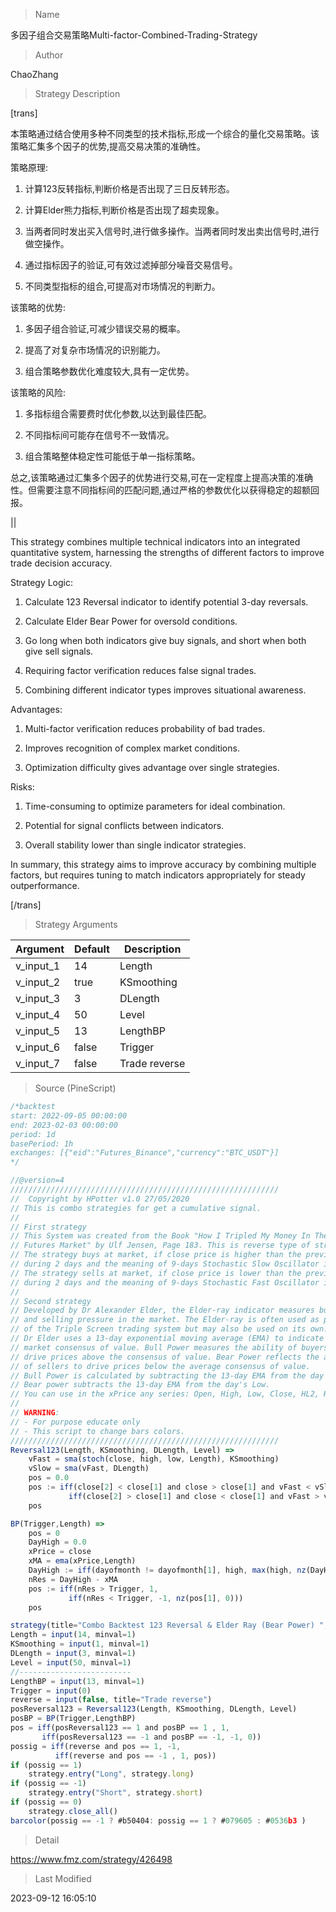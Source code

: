
> Name

多因子组合交易策略Multi-factor-Combined-Trading-Strategy

> Author

ChaoZhang

> Strategy Description

[trans]

本策略通过结合使用多种不同类型的技术指标,形成一个综合的量化交易策略。该策略汇集多个因子的优势,提高交易决策的准确性。

策略原理:

1. 计算123反转指标,判断价格是否出现了三日反转形态。

2. 计算Elder熊力指标,判断价格是否出现了超卖现象。

3. 当两者同时发出买入信号时,进行做多操作。当两者同时发出卖出信号时,进行做空操作。

4. 通过指标因子的验证,可有效过滤掉部分噪音交易信号。

5. 不同类型指标的组合,可提高对市场情况的判断力。

该策略的优势:

1. 多因子组合验证,可减少错误交易的概率。

2. 提高了对复杂市场情况的识别能力。

3. 组合策略参数优化难度较大,具有一定优势。

该策略的风险:

1. 多指标组合需要费时优化参数,以达到最佳匹配。

2. 不同指标间可能存在信号不一致情况。

3. 组合策略整体稳定性可能低于单一指标策略。

总之,该策略通过汇集多个因子的优势进行交易,可在一定程度上提高决策的准确性。但需要注意不同指标间的匹配问题,通过严格的参数优化以获得稳定的超额回报。

||

This strategy combines multiple technical indicators into an integrated quantitative system, harnessing the strengths of different factors to improve trade decision accuracy.

Strategy Logic: 

1. Calculate 123 Reversal indicator to identify potential 3-day reversals.

2. Calculate Elder Bear Power for oversold conditions.

3. Go long when both indicators give buy signals, and short when both give sell signals.

4. Requiring factor verification reduces false signal trades.

5. Combining different indicator types improves situational awareness.

Advantages:

1. Multi-factor verification reduces probability of bad trades.

2. Improves recognition of complex market conditions.

3. Optimization difficulty gives advantage over single strategies.

Risks:

1. Time-consuming to optimize parameters for ideal combination.

2. Potential for signal conflicts between indicators.

3. Overall stability lower than single indicator strategies.

In summary, this strategy aims to improve accuracy by combining multiple factors, but requires tuning to match indicators appropriately for steady outperformance.

[/trans]

> Strategy Arguments



|Argument|Default|Description|
|----|----|----|
|v_input_1|14|Length|
|v_input_2|true|KSmoothing|
|v_input_3|3|DLength|
|v_input_4|50|Level|
|v_input_5|13|LengthBP|
|v_input_6|false|Trigger|
|v_input_7|false|Trade reverse|


> Source (PineScript)

``` javascript
/*backtest
start: 2022-09-05 00:00:00
end: 2023-02-03 00:00:00
period: 1d
basePeriod: 1h
exchanges: [{"eid":"Futures_Binance","currency":"BTC_USDT"}]
*/

//@version=4
////////////////////////////////////////////////////////////
//  Copyright by HPotter v1.0 27/05/2020
// This is combo strategies for get a cumulative signal. 
//
// First strategy
// This System was created from the Book "How I Tripled My Money In The 
// Futures Market" by Ulf Jensen, Page 183. This is reverse type of strategies.
// The strategy buys at market, if close price is higher than the previous close 
// during 2 days and the meaning of 9-days Stochastic Slow Oscillator is lower than 50. 
// The strategy sells at market, if close price is lower than the previous close price 
// during 2 days and the meaning of 9-days Stochastic Fast Oscillator is higher than 50.
//
// Second strategy
// Developed by Dr Alexander Elder, the Elder-ray indicator measures buying 
// and selling pressure in the market. The Elder-ray is often used as part 
// of the Triple Screen trading system but may also be used on its own.
// Dr Elder uses a 13-day exponential moving average (EMA) to indicate the 
// market consensus of value. Bull Power measures the ability of buyers to 
// drive prices above the consensus of value. Bear Power reflects the ability 
// of sellers to drive prices below the average consensus of value.
// Bull Power is calculated by subtracting the 13-day EMA from the day's High. 
// Bear power subtracts the 13-day EMA from the day's Low.
// You can use in the xPrice any series: Open, High, Low, Close, HL2, HLC3, OHLC4 and ect...
//
// WARNING:
// - For purpose educate only
// - This script to change bars colors.
////////////////////////////////////////////////////////////
Reversal123(Length, KSmoothing, DLength, Level) =>
    vFast = sma(stoch(close, high, low, Length), KSmoothing) 
    vSlow = sma(vFast, DLength)
    pos = 0.0
    pos := iff(close[2] < close[1] and close > close[1] and vFast < vSlow and vFast > Level, 1,
	         iff(close[2] > close[1] and close < close[1] and vFast > vSlow and vFast < Level, -1, nz(pos[1], 0))) 
	pos

BP(Trigger,Length) =>
    pos = 0
    DayHigh = 0.0
    xPrice = close
    xMA = ema(xPrice,Length)
    DayHigh := iff(dayofmonth != dayofmonth[1], high, max(high, nz(DayHigh[1])))
    nRes = DayHigh - xMA
    pos := iff(nRes > Trigger, 1,
    	     iff(nRes < Trigger, -1, nz(pos[1], 0))) 
    pos

strategy(title="Combo Backtest 123 Reversal & Elder Ray (Bear Power) ", shorttitle="Combo", overlay = true)
Length = input(14, minval=1)
KSmoothing = input(1, minval=1)
DLength = input(3, minval=1)
Level = input(50, minval=1)
//-------------------------
LengthBP = input(13, minval=1)
Trigger = input(0)
reverse = input(false, title="Trade reverse")
posReversal123 = Reversal123(Length, KSmoothing, DLength, Level)
posBP = BP(Trigger,LengthBP)
pos = iff(posReversal123 == 1 and posBP == 1 , 1,
	   iff(posReversal123 == -1 and posBP == -1, -1, 0)) 
possig = iff(reverse and pos == 1, -1,
          iff(reverse and pos == -1 , 1, pos))	   
if (possig == 1) 
    strategy.entry("Long", strategy.long)
if (possig == -1)
    strategy.entry("Short", strategy.short)	 
if (possig == 0) 
    strategy.close_all()
barcolor(possig == -1 ? #b50404: possig == 1 ? #079605 : #0536b3 )
```

> Detail

https://www.fmz.com/strategy/426498

> Last Modified

2023-09-12 16:05:10
